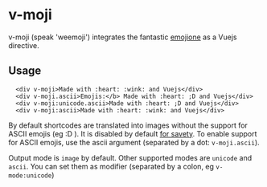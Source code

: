 # v-moji

v-moji (speak 'weemoji') integrates the fantastic [emojione](https://www.emojione.com/) as a Vuejs directive.

## Usage
```vue
  <div v-moji>Made with :heart: :wink: and Vuejs</div>
  <div v-moji.ascii>Emojis:</b> Made with :heart: ;D and Vuejs</div>
  <div v-moji:unicode.ascii>Made with :heart: ;D and Vuejs</div>
  <div v-moji:ascii>Made with :heart: :wink: and Vuejs</div>
```

By default shortcodes are translated into images without the support for ASCII emojis (eg :D ). It is disabled by default [for savety](https://demos.emojione.com/latest/ascii-smileys.html). To enable support for ASCII emojis, use the ascii argument (separated by a dot: `v-moji.ascii`).

Output mode is `image` by default. Other supported modes are `unicode` and `ascii`. You can set them as modifier (separated by a colon, eg `v-mode:unicode`)
